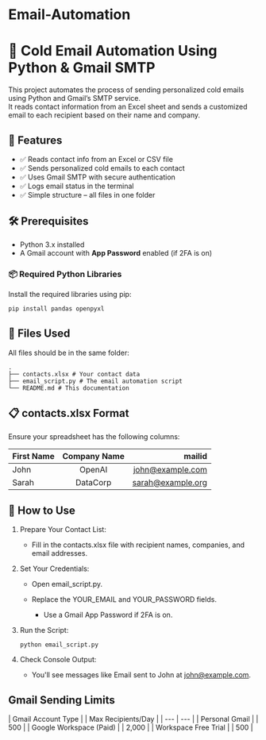 # Email-Automation
# 📧 Cold Email Automation Using Python & Gmail SMTP

This project automates the process of sending personalized cold emails using Python and Gmail’s SMTP service.  
It reads contact information from an Excel sheet and sends a customized email to each recipient based on their name and company.

## 🚀 Features

- ✅ Reads contact info from an Excel or CSV file  
- ✅ Sends personalized cold emails to each contact  
- ✅ Uses Gmail SMTP with secure authentication  
- ✅ Logs email status in the terminal  
- ✅ Simple structure – all files in one folder  

## 🛠️ Prerequisites

- Python 3.x installed
- A Gmail account with **App Password** enabled (if 2FA is on)

### 📦 Required Python Libraries

Install the required libraries using pip:

```bash
pip install pandas openpyxl

```

## 📁 Files Used

All files should be in the same folder:
```
.
├── contacts.xlsx # Your contact data
├── email_script.py # The email automation script
└── README.md # This documentation
```


## 📋 contacts.xlsx Format

Ensure your spreadsheet has the following columns:

| First Name	 |  Company Name	  | mailid |
|:-----|:--------:|------:|
| John   | OpenAI | john@example.com |
| Sarah   |  DataCorp  |   	sarah@example.org |

## 🧾 How to Use

1. Prepare Your Contact List:

    - Fill in the contacts.xlsx file with recipient names, companies, and email addresses.

2. Set Your Credentials:

    - Open email_script.py.

    - Replace the YOUR_EMAIL and YOUR_PASSWORD fields.

        - Use a Gmail App Password if 2FA is on.
          
3. Run the Script:

   ```
   python email_script.py
    ```

4. Check Console Output:

    - You'll see messages like Email sent to John at john@example.com.
  
## Gmail Sending Limits

| Gmail Account Type |	| Max Recipients/Day |
| --- | --- |
| Personal Gmail |	| 500 |
| Google Workspace (Paid) |	| 2,000 |
| Workspace Free Trial |	| 500 |

##
